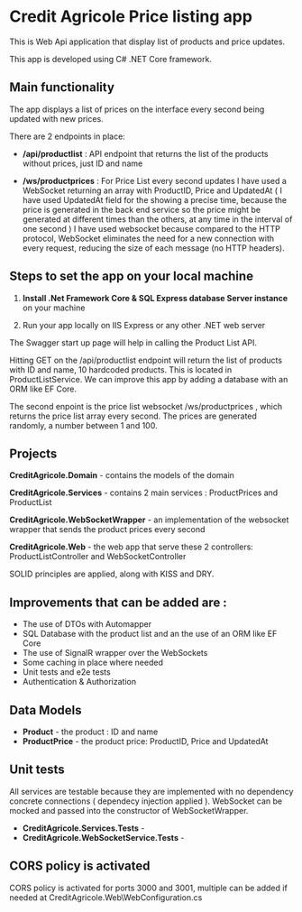 
# Credit Agricole Price listing app

This is Web Api application that display list of products and price updates.

This app is developed using C# .NET Core framework.

## Main functionality

The app displays a list of prices on the interface every second being updated with new prices.

There are 2 endpoints in place: 

* **/api/productlist** : API endpoint that returns the list of the products without prices, just ID and name


* **/ws/productprices** : For Price List every second updates I have used a WebSocket returning an array with ProductID, Price and UpdatedAt 
( I have used UpdatedAt field for the showing a precise time, because the price is generated in the back end service so the price might be generated at different times than the others, at any time in the interval of one second )
I have used websocket because compared to the HTTP protocol, WebSocket eliminates the need for a new connection with every request,
 reducing the size of each message (no HTTP headers).


## Steps to set the app on your local machine

1. **Install .Net Framework Core & SQL Express database Server instance** on your machine

2. Run your app locally on IIS Express or any other .NET web server

The Swagger start up page will help in calling the Product List API.

Hitting GET on the /api/productlist endpoint will return the list of products with ID and name, 10 hardcoded products.
This is located in ProductListService. We can improve this app by adding a database with an ORM like EF Core.

The second enpoint is the price list websocket /ws/productprices , which returns the price list array every second. The prices are generated randomly, a number between 1 and 100.


## Projects

**CreditAgricole.Domain** - contains the models of the domain

**CreditAgricole.Services** - contains 2 main services : ProductPrices and ProductList

**CreditAgricole.WebSocketWrapper** - an implementation of the websocket wrapper that sends the product prices every second

**CreditAgricole.Web** - the web app that serve these 2 controllers: ProductListController and WebSocketController


SOLID principles are applied, along with KISS and DRY.

## Improvements that can be added are : 

* The use of DTOs with Automapper
* SQL Database with the product list and an the use of an ORM like EF Core
* The use of SignalR wrapper over the WebSockets
* Some caching in place where needed
* Unit tests and e2e tests
* Authentication & Authorization

## Data Models

* **Product** - the product : ID and name
* **ProductPrice** - the product price: ProductID, Price and UpdatedAt

## Unit tests

All services are testable because they are implemented with no dependency concrete connections ( dependecy injection applied ).
WebSocket can be mocked and passed into the constructor of WebSocketWrapper.

* **CreditAgricole.Services.Tests** - 
* **CreditAgricole.WebSocketService.Tests** -

## CORS policy is activated
CORS policy is activated for ports 3000 and 3001, multiple can be added if needed at CreditAgricole.Web\WebConfiguration.cs
